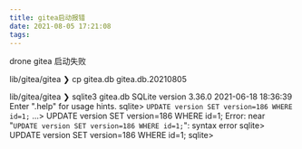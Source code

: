 ```yaml
---
title: gitea启动报错
date: 2021-08-05 17:21:08
tags:
---
```


drone gitea 启动失败

<!--more-->

lib/gitea/gitea
❯ cp gitea.db gitea.db.20210805

lib/gitea/gitea
❯ sqlite3 gitea.db
SQLite version 3.36.0 2021-06-18 18:36:39
Enter ".help" for usage hints.
sqlite>  `UPDATE version SET version=186 WHERE id=1;`
   ...> UPDATE version SET version=186 WHERE id=1;
Error: near "`UPDATE version SET version=186 WHERE id=1;`": syntax error
sqlite> UPDATE version SET version=186 WHERE id=1;
sqlite>

